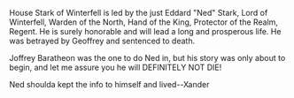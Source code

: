 House Stark of Winterfell is led by the just Eddard "Ned" Stark, Lord of
Winterfell, Warden of the North, Hand of the King, Protector of the Realm,
Regent.  He is surely honorable and will lead a long and prosperous life. He
was betrayed by Geoffrey and sentenced to death.


Joffrey Baratheon was the one to do Ned in, but his story was only about
to begin, and let me assure you he will DEFINITELY NOT DIE!

Ned shoulda kept the info to himself and lived--Xander
